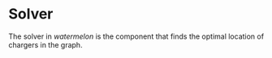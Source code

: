 # Solver

The solver in *watermelon* is the component that finds the optimal location of chargers in the graph.

